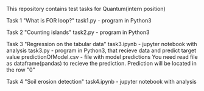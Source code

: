 This repository contains test tasks for Quantum(intern position)

Task 1 "What is FOR loop?"
task1.py - program in Python3

Task 2 "Counting islands"
task2.py - program in Python3

Task 3 "Regression on the tabular data"
task3.ipynb - jupyter notebook with analysis 
task3.py - program in Python3, that recieve data and predict target value
predictionOfModel.csv - file with model predictions
You need read file as dataframe(pandas) to recieve the prediction. 
Prediction will be located in the row "0"

Task 4 "Soil erosion detection"
task4.ipynb - jupyter notebook with analysis
